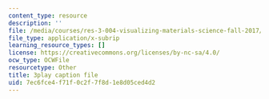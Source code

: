 ```yaml
---
content_type: resource
description: ''
file: /media/courses/res-3-004-visualizing-materials-science-fall-2017/7ec6fce4f71f0c2f7f8d1e8d05ced4d2_odOULv5UqAg.srt
file_type: application/x-subrip
learning_resource_types: []
license: https://creativecommons.org/licenses/by-nc-sa/4.0/
ocw_type: OCWFile
resourcetype: Other
title: 3play caption file
uid: 7ec6fce4-f71f-0c2f-7f8d-1e8d05ced4d2
---
```

